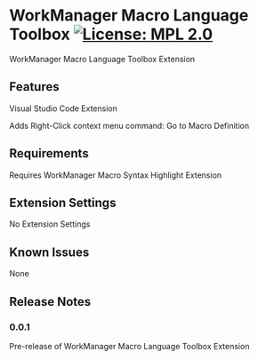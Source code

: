 # WorkManager Macro Language Toolbox [![License: MPL 2.0](https://img.shields.io/badge/License-MPL%202.0-brightgreen.svg)](https://opensource.org/licenses/MPL-2.0)

WorkManager Macro Language Toolbox Extension 

## Features

Visual Studio Code Extension

Adds Right-Click context menu command: Go to Macro Definition

## Requirements

Requires WorkManager Macro Syntax Highlight Extension

## Extension Settings

No Extension Settings

## Known Issues

None

## Release Notes

### 0.0.1

Pre-release of WorkManager Macro Language Toolbox Extension